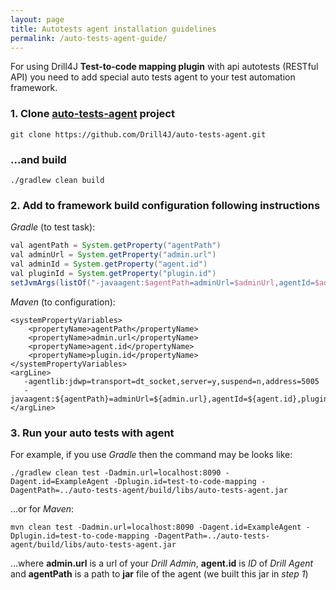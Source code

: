 ```yaml
---
layout: page
title: Autotests agent installation guidelines
permalink: /auto-tests-agent-guide/
---
```


For using Drill4J **Test-to-code mapping plugin** with api autotests (RESTful API) you need to add 
special auto tests agent to your test automation framework.

### 1. Clone [auto-tests-agent](https://github.com/Drill4J/auto-tests-agent) project
```console
git clone https://github.com/Drill4J/auto-tests-agent.git
```
### ...and build

```console
./gradlew clean build
```

### 2. Add to framework build configuration following instructions

_Gradle_ (to test task):
```gradle
val agentPath = System.getProperty("agentPath")
val adminUrl = System.getProperty("admin.url")
val adminId = System.getProperty("agent.id")
val pluginId = System.getProperty("plugin.id")
setJvmArgs(listOf("-javaagent:$agentPath=adminUrl=$adminUrl,agentId=$adminId,pluginId=$pluginId"))
```
_Maven_ (to configuration):
```pom
<systemPropertyVariables>
    <propertyName>agentPath</propertyName>
    <propertyName>admin.url</propertyName>
    <propertyName>agent.id</propertyName>
    <propertyName>plugin.id</propertyName>
</systemPropertyVariables>
<argLine>
   -agentlib:jdwp=transport=dt_socket,server=y,suspend=n,address=5005
   -javaagent:${agentPath}=adminUrl=${admin.url},agentId=${agent.id},pluginId=${plugin.id}
</argLine>
```

### 3. Run your auto tests with agent

For example, if you use _Gradle_ then the command may be looks like:

```console
./gradlew clean test -Dadmin.url=localhost:8090 -Dagent.id=ExampleAgent -Dplugin.id=test-to-code-mapping -DagentPath=../auto-tests-agent/build/libs/auto-tests-agent.jar  

```
...or for _Maven_:

```console
mvn clean test -Dadmin.url=localhost:8090 -Dagent.id=ExampleAgent -Dplugin.id=test-to-code-mapping -DagentPath=../auto-tests-agent/build/libs/auto-tests-agent.jar  

```
...where **admin.url** is a url of your _Drill Admin_, **agent.id** is _ID_ of _Drill Agent_ and **agentPath** is a path to
 **jar** file of the agent (we built this jar in _step 1_)
 